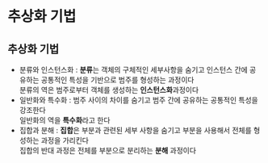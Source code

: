 # 추상화 기법
## 추상화 기법
* 분류와 인스턴스화 : **분류**는 객체의 구체적인 세부사항을 숨기고 인스턴스 간에 공유하는 공통적인 특성을 기반으로 범주를 형성하는 과정이다<br/>
분류의 역은 범주로부터 객체를 생성하는 **인스턴스화**과정이다
* 일반화와 특수화 : 범주 사이의 차이를 숨기고 범주 간에 공유하는 공통적인 특성을 강조한다<br/>
일반화의 역을 **특수화**라고 한다
* 집합과 분해 : **집합**은 부분과 관련된 세부 사항을 숨기고 부분을 사용해서 전체를 형성하는 과정을 가리킨다<br/>
집합의 반대 과정은 전체를 부분으로 분리하는 **분해** 과정이다